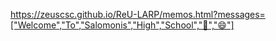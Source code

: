 https://zeuscsc.github.io/ReU-LARP/memos.html?messages=["Welcome","To","Salomonis","High","School","🎉","😄"]
